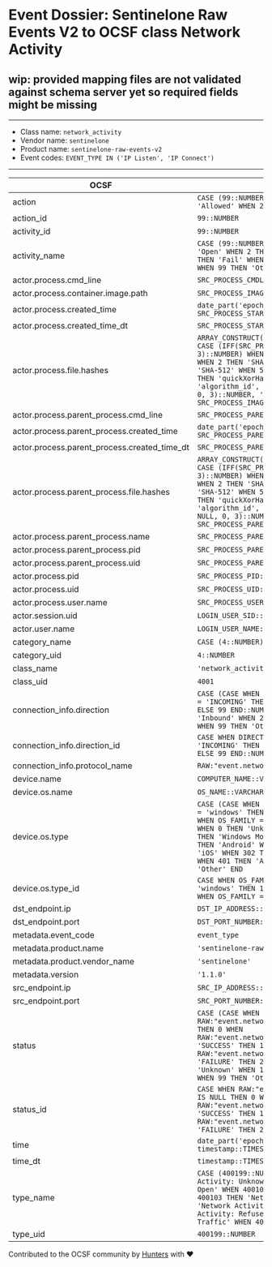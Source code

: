 # Event Dossier: Sentinelone Raw Events V2 to OCSF class Network Activity

## wip: provided mapping files are not validated against schema server yet so required fields might be missing
---
* Class name: `network_activity`
* Vendor name: `sentinelone`
* Product name: `sentinelone-raw-events-v2`
* Event codes: `EVENT_TYPE IN ('IP Listen', 'IP Connect')`
---

| OCSF | RAW |
| --- | --- |
| action | ```CASE (99::NUMBER) WHEN 0 THEN 'Unknown' WHEN 1 THEN 'Allowed' WHEN 2 THEN 'Denied' WHEN 99 THEN 'Other' END``` |
| action_id | ```99::NUMBER``` |
| activity_id | ```99::NUMBER``` |
| activity_name | ```CASE (99::NUMBER) WHEN 0 THEN 'Unknown' WHEN 1 THEN 'Open' WHEN 2 THEN 'Close' WHEN 3 THEN 'Reset' WHEN 4 THEN 'Fail' WHEN 5 THEN 'Refuse' WHEN 6 THEN 'Traffic' WHEN 99 THEN 'Other' END``` |
| actor.process.cmd_line | ```SRC_PROCESS_CMDLINE::VARCHAR``` |
| actor.process.container.image.path | ```SRC_PROCESS_IMAGE_PATH::VARCHAR``` |
| actor.process.created_time | ```date_part('epoch_milliseconds', SRC_PROCESS_START_TIME::TIMESTAMP_LTZ)``` |
| actor.process.created_time_dt | ```SRC_PROCESS_START_TIME::TIMESTAMP_LTZ``` |
| actor.process.file.hashes | ```ARRAY_CONSTRUCT(OBJECT_CONSTRUCT_KEEP_NULL('algorithm', CASE (IFF(SRC_PROCESS_IMAGE_SHA256 IS NULL, 0, 3)::NUMBER) WHEN 0 THEN 'Unknown' WHEN 1 THEN 'MD5' WHEN 2 THEN 'SHA-1' WHEN 3 THEN 'SHA-256' WHEN 4 THEN 'SHA-512' WHEN 5 THEN 'CTPH' WHEN 6 THEN 'TLSH' WHEN 7 THEN 'quickXorHash' WHEN 99 THEN 'Other' END, 'algorithm_id', IFF(SRC_PROCESS_IMAGE_SHA256 IS NULL, 0, 3)::NUMBER, 'value', SRC_PROCESS_IMAGE_SHA256::VARCHAR))``` |
| actor.process.parent_process.cmd_line | ```SRC_PROCESS_PARENT_CMDLINE::VARCHAR``` |
| actor.process.parent_process.created_time | ```date_part('epoch_milliseconds', SRC_PROCESS_PARENT_START_TIME::TIMESTAMP_LTZ)``` |
| actor.process.parent_process.created_time_dt | ```SRC_PROCESS_PARENT_START_TIME::TIMESTAMP_LTZ``` |
| actor.process.parent_process.file.hashes | ```ARRAY_CONSTRUCT(OBJECT_CONSTRUCT_KEEP_NULL('algorithm', CASE (IFF(SRC_PROCESS_PARENT_IMAGE_SHA256 IS NULL, 0, 3)::NUMBER) WHEN 0 THEN 'Unknown' WHEN 1 THEN 'MD5' WHEN 2 THEN 'SHA-1' WHEN 3 THEN 'SHA-256' WHEN 4 THEN 'SHA-512' WHEN 5 THEN 'CTPH' WHEN 6 THEN 'TLSH' WHEN 7 THEN 'quickXorHash' WHEN 99 THEN 'Other' END, 'algorithm_id', IFF(SRC_PROCESS_PARENT_IMAGE_SHA256 IS NULL, 0, 3)::NUMBER, 'value', SRC_PROCESS_PARENT_IMAGE_SHA256::VARCHAR))``` |
| actor.process.parent_process.name | ```SRC_PROCESS_PARENT_NAME::VARCHAR``` |
| actor.process.parent_process.pid | ```SRC_PROCESS_PARENT_PID::NUMBER``` |
| actor.process.parent_process.uid | ```SRC_PROCESS_PARENT_UID::VARCHAR``` |
| actor.process.pid | ```SRC_PROCESS_PID::NUMBER``` |
| actor.process.uid | ```SRC_PROCESS_UID::VARCHAR``` |
| actor.process.user.name | ```SRC_PROCESS_USER_NAME::VARCHAR``` |
| actor.session.uid | ```LOGIN_USER_SID::VARCHAR``` |
| actor.user.name | ```LOGIN_USER_NAME::VARCHAR``` |
| category_name | ```CASE (4::NUMBER) WHEN 4 THEN 'Network Activity' END``` |
| category_uid | ```4::NUMBER``` |
| class_name | ```'network_activity'``` |
| class_uid | ```4001``` |
| connection_info.direction | ```CASE (CASE WHEN DIRECTION IS NULL THEN 0 WHEN DIRECTION = 'INCOMING' THEN 1 WHEN DIRECTION = 'OUTGOING' THEN 2 ELSE 99 END::NUMBER) WHEN 0 THEN 'Unknown' WHEN 1 THEN 'Inbound' WHEN 2 THEN 'Outbound' WHEN 3 THEN 'Lateral' WHEN 99 THEN 'Other' END``` |
| connection_info.direction_id | ```CASE WHEN DIRECTION IS NULL THEN 0 WHEN DIRECTION = 'INCOMING' THEN 1 WHEN DIRECTION = 'OUTGOING' THEN 2 ELSE 99 END::NUMBER``` |
| connection_info.protocol_name | ```RAW:"event.network.protocolName"::VARCHAR``` |
| device.name | ```COMPUTER_NAME::VARCHAR``` |
| device.os.name | ```OS_NAME::VARCHAR``` |
| device.os.type | ```CASE (CASE WHEN OS_FAMILY IS NULL THEN 0 WHEN OS_FAMILY = 'windows' THEN 100 WHEN OS_FAMILY = 'linux' THEN 200 WHEN OS_FAMILY = 'osx' THEN 300 ELSE 99 END::NUMBER) WHEN 0 THEN 'Unknown' WHEN 100 THEN 'Windows' WHEN 101 THEN 'Windows Mobile' WHEN 200 THEN 'Linux' WHEN 201 THEN 'Android' WHEN 300 THEN 'macOS' WHEN 301 THEN 'iOS' WHEN 302 THEN 'iPadOS' WHEN 400 THEN 'Solaris' WHEN 401 THEN 'AIX' WHEN 402 THEN 'HP-UX' WHEN 99 THEN 'Other' END``` |
| device.os.type_id | ```CASE WHEN OS_FAMILY IS NULL THEN 0 WHEN OS_FAMILY = 'windows' THEN 100 WHEN OS_FAMILY = 'linux' THEN 200 WHEN OS_FAMILY = 'osx' THEN 300 ELSE 99 END::NUMBER``` |
| dst_endpoint.ip | ```DST_IP_ADDRESS::VARCHAR``` |
| dst_endpoint.port | ```DST_PORT_NUMBER::VARCHAR``` |
| metadata.event_code | ```event_type``` |
| metadata.product.name | ```'sentinelone-raw-events-v2'``` |
| metadata.product.vendor_name | ```'sentinelone'``` |
| metadata.version | ```'1.1.0'``` |
| src_endpoint.ip | ```SRC_IP_ADDRESS::VARCHAR``` |
| src_endpoint.port | ```SRC_PORT_NUMBER::VARCHAR``` |
| status | ```CASE (CASE WHEN RAW:"event.network.connectionStatus"::VARCHAR IS NULL THEN 0 WHEN RAW:"event.network.connectionStatus"::VARCHAR = 'SUCCESS' THEN 1 WHEN RAW:"event.network.connectionStatus"::VARCHAR = 'FAILURE' THEN 2 ELSE 99 END::NUMBER) WHEN 0 THEN 'Unknown' WHEN 1 THEN 'Success' WHEN 2 THEN 'Failure' WHEN 99 THEN 'Other' END``` |
| status_id | ```CASE WHEN RAW:"event.network.connectionStatus"::VARCHAR IS NULL THEN 0 WHEN RAW:"event.network.connectionStatus"::VARCHAR = 'SUCCESS' THEN 1 WHEN RAW:"event.network.connectionStatus"::VARCHAR = 'FAILURE' THEN 2 ELSE 99 END::NUMBER``` |
| time | ```date_part('epoch_milliseconds', timestamp::TIMESTAMP_LTZ)``` |
| time_dt | ```timestamp::TIMESTAMP_LTZ``` |
| type_name | ```CASE (400199::NUMBER) WHEN 400100 THEN 'Network Activity: Unknown' WHEN 400101 THEN 'Network Activity: Open' WHEN 400102 THEN 'Network Activity: Close' WHEN 400103 THEN 'Network Activity: Reset' WHEN 400104 THEN 'Network Activity: Fail' WHEN 400105 THEN 'Network Activity: Refuse' WHEN 400106 THEN 'Network Activity: Traffic' WHEN 400199 THEN 'Network Activity: Other' END``` |
| type_uid | ```400199::NUMBER``` |

Contributed to the OCSF community by [Hunters](https://www.hunters.security/) with ❤
